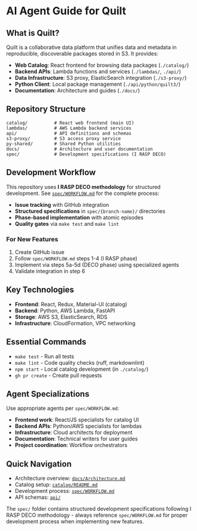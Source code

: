 # AI Agent Guide for Quilt

## What is Quilt?

Quilt is a collaborative data platform that unifies data and metadata in
reproducible, discoverable packages stored in S3. It provides:

- **Web Catalog**: React frontend for browsing data packages (`./catalog/`)
- **Backend APIs**: Lambda functions and services (`./lambdas/`, `./api/`)
- **Data Infrastructure**: S3 proxy, ElasticSearch integration (`./s3-proxy/`)
- **Python Client**: Local package management (`./api/python/quilt3/`)
- **Documentation**: Architecture and guides (`./docs/`)

## Repository Structure

```tree
catalog/          # React web frontend (main UI)
lambdas/          # AWS Lambda backend services
api/              # API definitions and schemas
s3-proxy/         # S3 access proxy service
py-shared/        # Shared Python utilities
docs/             # Architecture and user documentation
spec/             # Development specifications (I RASP DECO)
```

## Development Workflow

This repository uses **I RASP DECO methodology** for structured development.
See [`spec/WORKFLOW.md`](./spec/WORKFLOW.md) for the complete process:

- **Issue tracking** with GitHub integration
- **Structured specifications** in `spec/{branch-name}/` directories
- **Phase-based implementation** with atomic episodes
- **Quality gates** via `make test` and `make lint`

### For New Features

1. Create GitHub issue
2. Follow `spec/WORKFLOW.md` steps 1-4 (I RASP phase)
3. Implement via steps 5a-5d (DECO phase) using specialized agents
4. Validate integration in step 6

## Key Technologies

- **Frontend**: React, Redux, Material-UI (catalog)
- **Backend**: Python, AWS Lambda, FastAPI
- **Storage**: AWS S3, ElasticSearch, RDS
- **Infrastructure**: CloudFormation, VPC networking

## Essential Commands

- `make test` - Run all tests
- `make lint` - Code quality checks (ruff, markdownlint)
- `npm start` - Local catalog development (in `./catalog/`)
- `gh pr create` - Create pull requests

## Agent Specializations

Use appropriate agents per `spec/WORKFLOW.md`:

- **Frontend work**: React/JS specialists for catalog UI
- **Backend APIs**: Python/AWS specialists for lambdas
- **Infrastructure**: Cloud architects for deployment
- **Documentation**: Technical writers for user guides
- **Project coordination**: Workflow orchestrators

## Quick Navigation

- Architecture overview: [`docs/Architecture.md`](./docs/Architecture.md)
- Catalog setup: [`catalog/README.md`](./catalog/README.md)
- Development process: [`spec/WORKFLOW.md`](./spec/WORKFLOW.md)
- API schemas: [`api/`](./api/)

The `spec/` folder contains structured development specifications following
I RASP DECO methodology - always reference `spec/WORKFLOW.md` for proper
development process when implementing new features.
